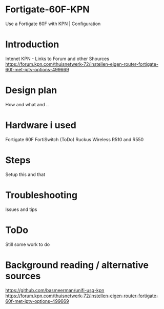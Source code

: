 # Fortigate-60F-KPN
Use a Fortigate 60F with KPN | Configuration
# Introduction
Intenet KPN - Links to Forum and other Shources
https://forum.kpn.com/thuisnetwerk-72/instellen-eigen-router-fortigate-60f-met-iptv-options-499669
# Design plan
How and what and ..
# Hardware i used
Fortigate 60F
FortiSwitch (ToDo)
Ruckus Wireless R510 and R550
# Steps
Setup this and that
# Troubleshooting
Issues and tips
# ToDo
Still some work to do

# Background reading / alternative sources
https://github.com/basmeerman/unifi-usg-kpn
https://forum.kpn.com/thuisnetwerk-72/instellen-eigen-router-fortigate-60f-met-iptv-options-499669
